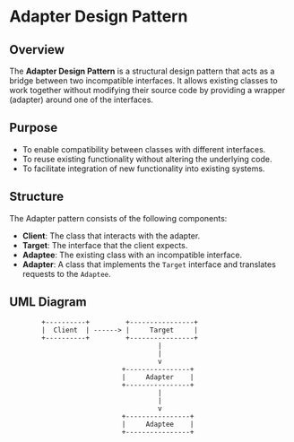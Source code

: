 # Adapter Design Pattern  

## Overview  

The **Adapter Design Pattern** is a structural design pattern that acts as a bridge between two incompatible interfaces. It allows existing classes to work together without modifying their source code by providing a wrapper (adapter) around one of the interfaces.  

## Purpose  

- To enable compatibility between classes with different interfaces.  
- To reuse existing functionality without altering the underlying code.  
- To facilitate integration of new functionality into existing systems.  

## Structure  

The Adapter pattern consists of the following components:  

- **Client**: The class that interacts with the adapter.  
- **Target**: The interface that the client expects.  
- **Adaptee**: The existing class with an incompatible interface.  
- **Adapter**: A class that implements the `Target` interface and translates requests to the `Adaptee`.  

## UML Diagram  

```plaintext  
        +----------+         +----------------+  
        |  Client  | ------> |     Target     |  
        +----------+         +----------------+  
                                     | 
                                     |  
                                     v  
                            +----------------+  
                            |     Adapter    |  
                            +----------------+  
                                     |  
                                     |  
                                     v  
                            +----------------+  
                            |     Adaptee    |  
                            +----------------+  
